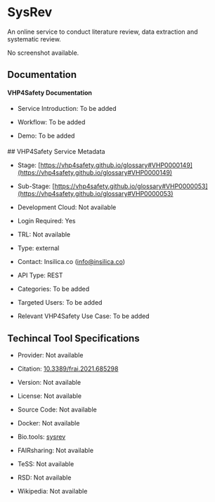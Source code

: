 <script>
  async function fetchGlossaryData() {
    const response = await fetch('https://raw.githubusercontent.com/VHP4Safety/glossary/refs/heads/main/glossary.owl');
    const text = await response.text();
    const parser = new DOMParser();
    const rdf = parser.parseFromString(text, 'application/rdf+xml');
    const namespace = 'https://vhp4safety.github.io/glossary#';
    const glossaryData = {};

    const rdfNodes = rdf.getElementsByTagNameNS(null, 'Description');
    for (const node of rdfNodes) {
      const about = node.getAttributeNS('http://www.w3.org/1999/02/22-rdf-syntax-ns#', 'about');
      if (about && about.startsWith(namespace)) {
        const id = about.replace(namespace, '');
        const labelNode = node.getElementsByTagNameNS['http://www.w3.org/2000/01/rdf-schema#', 'label'](0);
        const descNode = node.getElementsByTagNameNS['http://purl.org/dc/elements/1.1/', 'description'](0);
        const label = labelNode?.textContent || 'Not available';
        const description = descNode?.textContent || 'Not available';
        glossaryData[id] = { label, description };
      }
    }


    return glossaryData;
  }

  async function initGlossaryButtons() {
    const glossaryData = await fetchGlossaryData();
    document.querySelectorAll('a[href^="https://vhp4safety.github.io/glossary#"]').forEach(link => {
      const id = link.href.replace('https://vhp4safety.github.io/glossary#', '');
      if (glossaryData[id]) {
        const button = document.createElement('button');
        button.textContent = 'ℹ️';
        button.style.marginLeft = '5px';
        button.onclick = () => {
          alert(`Title: ${id}\nLabel: ${glossaryData[id].label}\nDescription: ${glossaryData[id].description}`);
        };
        link.parentNode.insertBefore(button, link.nextSibling);
      }
    });
  }

  document.addEventListener('DOMContentLoaded', initGlossaryButtons);
</script>

# SysRev

<!--- This file is autogenerated. Edit sysrev.json to make changes in this page. --->

An online service to conduct literature review, data extraction and systematic review.

No screenshot available.

## Documentation

#### VHP4Safety Documentation

* Service Introduction: To be added

* Workflow: To be added

* Demo: To be added

<h4 id='tess-widget-materials-header'></h4>

<div id='tess-widget-materials-list' class='tess-widget tess-widget-list'></div>
<script>
  function initTeSSWidgets() {
    var query = 'sysrev';
    if (query.trim() != '') {
      TessWidget.Materials(document.getElementById('tess-widget-materials-list'),
                           'SimpleList',
                           {
                             opts: {
                               enableSearch: false
                             },
                             params: {
                               pageSize: 5,
                               q: query
                             }
                           });
      document.getElementById('tess-widget-materials-header').innerHTML = 'Documentation from ELIXIR TeSS'
    }
}
</script>
<script async='' defer='' src='https://elixirtess.github.io/TeSS_widgets/components/js/tess-widget-standalone.js' onload='initTeSSWidgets()'></script>
## VHP4Safety Service Metadata

* Stage: [https://vhp4safety.github.io/glossary#VHP0000149](https://vhp4safety.github.io/glossary#VHP0000149)

* Sub-Stage: [https://vhp4safety.github.io/glossary#VHP0000053](https://vhp4safety.github.io/glossary#VHP0000053)

* Development Cloud: Not available

* Login Required: Yes

* TRL: Not available

* Type: external

* Contact: Insilica.co (info@insilica.co)

* API Type: REST

* Categories: To be added

* Targeted Users: To be added

* Relevant VHP4Safety Use Case: To be added

## Techincal Tool Specifications

* Provider: Not available

* Citation: [10.3389/frai.2021.685298](https://doi.org/10.3389/frai.2021.685298)

* Version: Not available

* License: Not available

* Source Code: Not available

* Docker: Not available

* Bio.tools: [sysrev](sysrev)

* FAIRsharing: Not available

* TeSS: Not available

* RSD: Not available

* Wikipedia: Not available

<script type="application/ld+json">
  {
    "@context": "https://schema.org/",
    "@type": "SoftwareApplication",
    "http://purl.org/dc/terms/conformsTo": {
      "@type": "CreativeWork", "@id": "https://bioschemas.org/profiles/ComputationalTool/1.0-RELEASE"
    },
    "@id" : "https://vhp4safety.github.io/cloud/service/sysrev",
    "name": "SysRev",
    "description": "An online service to conduct literature review, data extraction and systematic review.",
    "url": "https://sysrev.com/"
  }
</script>
